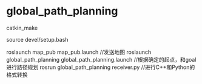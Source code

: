 # global_path_planning



catkin_make

source devel/setup.bash

roslaunch map_pub map_pub.launch  //发送地图
roslaunch global_path_planning global_path_planning.launch  //根据确定的起点，和goal进行路径规划
rosrun global_path_planning receiver.py  //进行C++和Python的格式转换